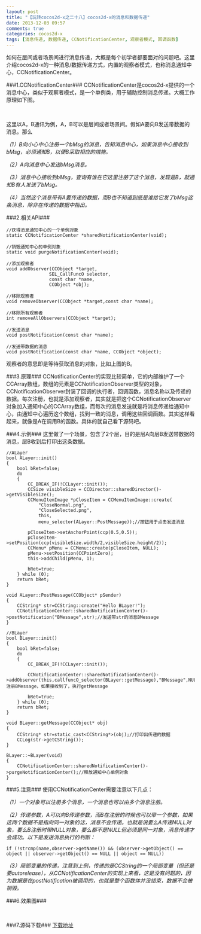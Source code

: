 ```yaml
---
layout: post
title: "【玩转cocos2d-x之二十八】cocos2d-x的消息和数据传递"
date: 2013-12-03 09:57
comments: true
categories: cocos2d-x
tags: [消息传递, 数据传递, CCNotificationCenter, 观察者模式, 回调函数]
---
```

如何在层间或者场景间进行消息传递，大概是每个初学者都要面对的问题吧。这里介绍cocos2d-x的一种消息/数据传递方式，内置的观察者模式，也称消息通知中心，CCNotificationCenter。

###1.CCNotificationCenter###
CCNotificationCenter是cocos2d-x提供的一个消息中心，类似于观察者模式，是一个单例类，用于辅助控制消息传递。大概工作原理如下图。

<!-- more -->

<div align="center"><img src="http://img.blog.csdn.net/20131203084104765?watermark/2/text/aHR0cDovL2Jsb2cuY3Nkbi5uZXQvamFja3lzdHVkaW8=/font/5a6L5L2T/fontsize/400/fill/I0JBQkFCMA==/dissolve/70/gravity/SouthEast" alt="" border="0" title="CCNotificationCenter" /><br></br></div>

这里以A，B通讯为例，A，B可以是层间或者场景间。假如A要向B发送带数据的消息。那么

*（1）B向小心中心注册一个bMsg的消息，告知消息中心，如果消息中心接收到bMsg，必须通知B，以便B采取相应的措施。*

*（2）A向消息中心发送bMsg消息。*

*（3）消息中心接收到bMsg，查询有谁在它这里注册了这个消息，发现是B，就通知B有人发送了bMsg。*

*（4）当然这个消息带有A要传递的数据，而B也不知道到底是谁给它发了bMsg这条消息，除非在传递的数据中指出。*

###2.相关API###

	//获得消息通知中心的一个单例对象  
	static CCNotificationCenter *sharedNotificationCenter(void);  
  
	//销毁通知中心的单例对象  
	static void purgeNotificationCenter(void);  
  
	//添加观察者  
	void addObserver(CCObject *target,   
                 	SEL_CallFuncO selector,  
                 	const char *name,  
                 	CCObject *obj);  
  
    //移除观察者  
    void removeObserver(CCObject *target,const char *name);  
      
    //移除所有观察者  
    int removeAllObservers(CCObject *target);  
      
    //发送消息  
    void postNotification(const char *name);  
      
    //发送带数据的消息  
    void postNotification(const char *name, CCObject *object);  

观察者的意思即是等待获取消息的对象，比如上图的B。

###3.原理###
CCNotificationCenter的实现比较简单，它的内部维护了一个CCArray数组，数组的元素是CCNotificationObserver类型的对象，CCNotificationObserver封装了回调的执行者，回调函数，消息名称以及传递的数据。每次注册，也就是添加观察者，其实就是把这个CCNotificationObserver对象加入通知中心的CCArray数组，而每次的消息发送就是将消息传递给通知中心，由通知中心遍历这个数组，找到一致的消息，调用这些回调函数。其实这样看起来，就像是A在调用B的函数。具体的就自己看下源码吧。

###4.示例###
这里做了一个场景，包含了2个层，目的是层A向层B发送带数据的消息，层B收到后打印出这条数据。

	//ALayer  
	bool ALayer::init()  
	{  
    	bool bRet=false;  
    	do   
    	{  
        	CC_BREAK_IF(!CCLayer::init());  
        	CCSize visibleSize = CCDirector::sharedDirector()->getVisibleSize();  
        	CCMenuItemImage *pCloseItem = CCMenuItemImage::create(  
            	"CloseNormal.png",  
            	"CloseSelected.png",  
            	this,  
            	menu_selector(ALayer::PostMessage));//按钮用于点击发送消息  
  
        	pCloseItem->setAnchorPoint(ccp(0.5,0.5));  
        	pCloseItem->setPosition(ccp(visibleSize.width/2,visibleSize.height/2));  
        	CCMenu* pMenu = CCMenu::create(pCloseItem, NULL);  
        	pMenu->setPosition(CCPointZero);  
        	this->addChild(pMenu, 1);  
  
        	bRet=true;  
    	} while (0);  
    	return bRet;  
	}  
  
	void ALayer::PostMessage(CCObject* pSender)  
	{  
    	CCString* str=CCString::create("Hello BLayer!");  
    	CCNotificationCenter::sharedNotificationCenter()->postNotification("BMessage",str);//发送带str的消息BMessage  
	}  
  
	//BLayer  
	bool BLayer::init()  
	{  
    	bool bRet=false;  
    	do   
    	{  
        	CC_BREAK_IF(!CCLayer::init());  
          
        	CCNotificationCenter::sharedNotificationCenter()->addObserver(this,callfuncO_selector(BLayer::getMessage),"BMessage",NULL);//注册BMessage，如果接收到了，执行getMessage  
  
        	bRet=true;  
    	} while (0);  
    	return bRet;  
	}  
  
	void BLayer::getMessage(CCObject* obj)  
	{  
    	CCString* str=static_cast<CCString*>(obj);//打印出传递的数据  
    	CCLog(str->getCString());  
	}  
  
	BLayer::~BLayer(void)  
	{  
    	CCNotificationCenter::sharedNotificationCenter()->purgeNotificationCenter();//释放通知中心单例对象  
	}  

###5.注意###
使用CCNotificationCenter需要注意以下几点：

*（1）一个对象可以注册多个消息，一个消息也可以由多个消息注册。*

*（2）传递参数，A可以向B传递参数，而B在注册的时候也可以带一个参数，如果这两个数据不是指向同一对象的话，消息不会传递。也就是说要么A传递NULL对象，要么B注册时带NULL对象，要么都不是NULL但必须是同一对象，消息传递才会成功。以下是发送消息执行的判断：*

	if (!strcmp(name,observer->getName()) && (observer->getObject() == object || observer->getObject() == NULL || object == NULL))  
*（3）局部变量的传递，注意到上例，传递的是CCString的一个局部变量（但还是要autorelease），从CCNotificationCenter的实现上来看，这是没有问题的，因为数据是在postNotification被调用的，也就是整个函数体并没结束，数据不会被销毁。*

###6.效果图###
<div align="center"><img src="http://img.blog.csdn.net/20131204150850171" alt="" border="0" title="效果" /><br></br></div>

###7.源码下载###
[下载地址](http://download.csdn.net/detail/jackyvincefu/6647453)
